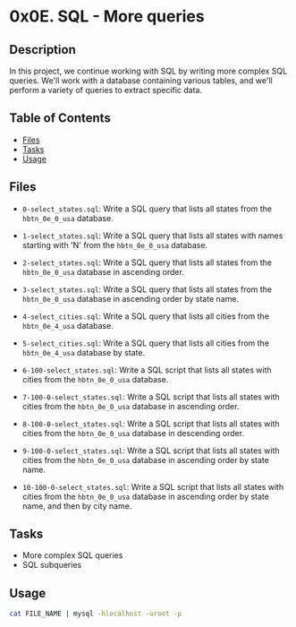 # 0x0E. SQL - More queries

## Description

In this project, we continue working with SQL by writing more complex SQL queries. We'll work with a database containing various tables, and we'll perform a variety of queries to extract specific data.

## Table of Contents

- [Files](#files)
- [Tasks](#tasks)
- [Usage](#usage)

## Files

- `0-select_states.sql`: Write a SQL query that lists all states from the `hbtn_0e_0_usa` database.

- `1-select_states.sql`: Write a SQL query that lists all states with names starting with 'N' from the `hbtn_0e_0_usa` database.

- `2-select_states.sql`: Write a SQL query that lists all states from the `hbtn_0e_0_usa` database in ascending order.

- `3-select_states.sql`: Write a SQL query that lists all states from the `hbtn_0e_0_usa` database in ascending order by state name.

- `4-select_cities.sql`: Write a SQL query that lists all cities from the `hbtn_0e_4_usa` database.

- `5-select_cities.sql`: Write a SQL query that lists all cities from the `hbtn_0e_4_usa` database by state.

- `6-100-select_states.sql`: Write a SQL script that lists all states with cities from the `hbtn_0e_0_usa` database.

- `7-100-0-select_states.sql`: Write a SQL script that lists all states with cities from the `hbtn_0e_0_usa` database in ascending order.

- `8-100-0-select_states.sql`: Write a SQL script that lists all states with cities from the `hbtn_0e_0_usa` database in descending order.

- `9-100-0-select_states.sql`: Write a SQL script that lists all states with cities from the `hbtn_0e_0_usa` database in ascending order by state name.

- `10-100-0-select_states.sql`: Write a SQL script that lists all states with cities from the `hbtn_0e_0_usa` database in ascending order by state name, and then by city name.

## Tasks

- More complex SQL queries
- SQL subqueries

## Usage

```bash
cat FILE_NAME | mysql -hlocalhost -uroot -p
